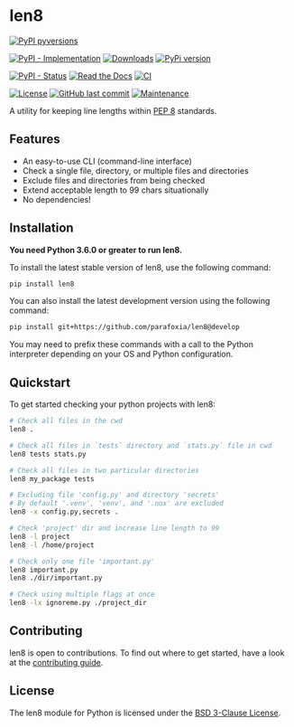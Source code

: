 # len8


[![PyPI pyversions](https://img.shields.io/pypi/pyversions/len8.svg)](https://pypi.python.org/pypi/len8/)

[![PyPI - Implementation](https://img.shields.io/pypi/implementation/len8)](https://pypi.python.org/pypi/len8/)
[![Downloads](https://pepy.tech/badge/len8)](https://pepy.tech/project/len8)
[![PyPi version](https://img.shields.io/pypi/v/len8.svg)](https://pypi.python.org/pypi/len8/)

[![PyPI - Status](https://img.shields.io/pypi/status/len8)](https://pypi.python.org/pypi/len8/)
[![Read the Docs](https://img.shields.io/readthedocs/len8)](https://len8.readthedocs.io/en/latest/index.html)
[![CI](https://github.com/parafoxia/len8/actions/workflows/ci.yml/badge.svg)](https://github.com/parafoxia/len8/actions/workflows/ci.yml)

[![License](https://img.shields.io/github/license/parafoxia/len8.svg)](https://github.com/parafoxia/len8/blob/main/LICENSE)
[![GitHub last commit](https://img.shields.io/github/last-commit/parafoxia/len8)](https://github.com/parafoxia/len8)
[![Maintenance](https://img.shields.io/maintenance/yes/2021)](https://github.com/parafoxia/len8)

A utility for keeping line lengths within [PEP 8](https://www.python.org/dev/peps/pep-0008/#maximum-line-length) standards.

## Features

- An easy-to-use CLI (command-line interface)
- Check a single file, directory, or multiple files and directories
- Exclude files and directories from being checked
- Extend acceptable length to 99 chars situationally
- No dependencies!

## Installation

**You need Python 3.6.0 or greater to run len8.**

To install the latest stable version of len8, use the following command:
```sh
pip install len8
```

You can also install the latest development version using the following command:
```sh
pip install git+https://github.com/parafoxia/len8@develop
```

You may need to prefix these commands with a call to the Python interpreter depending on your OS and Python configuration.

## Quickstart

To get started checking your python projects with len8:

```sh
# Check all files in the cwd
len8 .

# Check all files in `tests` directory and `stats.py` file in cwd
len8 tests stats.py

# Check all files in two particular directories
len8 my_package tests

# Excluding file 'config.py' and directory 'secrets'
# By default '.venv', 'venv', and '.nox' are excluded
len8 -x config.py,secrets .

# Check 'project' dir and increase line length to 99
len8 -l project
len8 -l /home/project

# Check only one file 'important.py'
len8 important.py
len8 ./dir/important.py

# Check using multiple flags at once
len8 -lx ignoreme.py ./project_dir
```

## Contributing

len8 is open to contributions. To find out where to get started, have a look at the [contributing guide](https://github.com/parafoxia/len8/blob/main/CONTRIBUTING.md).

## License

The len8 module for Python is licensed under the [BSD 3-Clause License](https://github.com/parafoxia/len8/blob/main/LICENSE).
